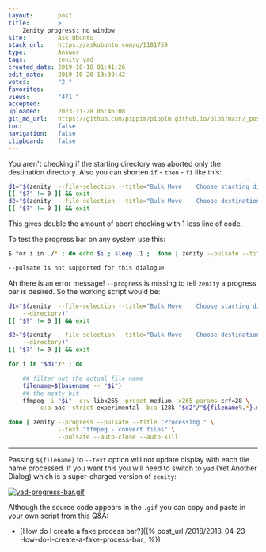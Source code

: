 ```yaml
---
layout:       post
title:        >
    Zenity progress: no window
site:         Ask Ubuntu
stack_url:    https://askubuntu.com/q/1181759
type:         Answer
tags:         zenity yad
created_date: 2019-10-18 01:41:26
edit_date:    2019-10-20 13:39:42
votes:        "2 "
favorites:    
views:        "471 "
accepted:     
uploaded:     2023-11-28 05:46:08
git_md_url:   https://github.com/pippim/pippim.github.io/blob/main/_posts/2019/2019-10-18-Zenity-progress_-no-window.md
toc:          false
navigation:   false
clipboard:    false
---
```


You aren't checking if the starting directory was aborted only the destination directory. Also you can shorten `if` - `then` - `fi` like this:



``` bash
d1="$(zenity  --file-selection --title="Bulk Move    Choose starting directory"  --directory)"
[[ "$?" != 0 ]] && exit
d2="$(zenity  --file-selection --title="Bulk Move    Choose destination directory"  --directory)"
[[ "$?" != 0 ]] && exit
```

This gives double the amount of abort checking with 1 less line of code.

To test the progress bar on any system use this:

``` bash
$ for i in ./* ; do echo $i ; sleep .1 ;  done | zenity --pulsate --title "Processing " --text "${filename} " --pulsate --auto-close --auto-kill

--pulsate is not supported for this dialogue
```

Ah there is an error message! `--progress` is missing to tell `zenity` a progress bar is desired. So the working script would be:

``` bash
d1="$(zenity  --file-selection --title="Bulk Move    Choose starting directory" \
    --directory)"
[[ "$?" != 0 ]] && exit

d2="$(zenity  --file-selection --title="Bulk Move    Choose destination     directory" \
    --directory)"
[[ "$?" != 0 ]] && exit

for i in "$d1"/* ; do

    ## filter out the actual file name
    filename=$(basename -- "$i")
    ## the meaty bit
    ffmpeg -i "$i" -c:v libx265 -preset medium -x265-params crf=28 \
        -c:a aac -strict experimental -b:a 128k "$d2"/"${filename%.*}.mkv"

done | zenity --progress --pulsate --title "Processing " \
              --text "ffmpeg - convert files" \
              --pulsate --auto-close --auto-kill
```


----------


Passing `${filename}` to `--text` option will not update display with each file name processed. If you want this you will need to switch to `yad` (Yet Another Dialog) which is a super-charged version of `zenity`:

[![yad-progress-bar.gif][1]][1]

Although the source code appears in the `.gif` you can copy and paste in your own script from this Q&A:

- [How do I create a fake process bar?]({% post_url /2018/2018-04-23-How-do-I-create-a-fake-process-bar_ %})


  [1]: https://i.stack.imgur.com/w4HlS.gif
